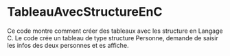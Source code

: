 # TableauAvecStructureEnC
Ce code montre comment créer des tableaux avec les structure en Langage C.
Le code crée un tableau de type structure Personne, demande de saisir les infos des deux personnes et es affiche.
